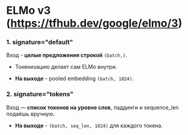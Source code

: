 
# ELMo v3 (https://tfhub.dev/google/elmo/3)

### 1. signature="default"

Вход - **целые предложения строкой** `(batch,)`.

* Токенизацию делает сам ELMo внутри.

* **На выходе** - pooled embedding `(batch, 1024)`.

### 2. signature="tokens"
Вход — **список токенов на уровне слов**, паддинги и sequence_len подаёшь вручную.

* **На выходе** - `(batch, seq_len, 1024)` для каждого токена.
